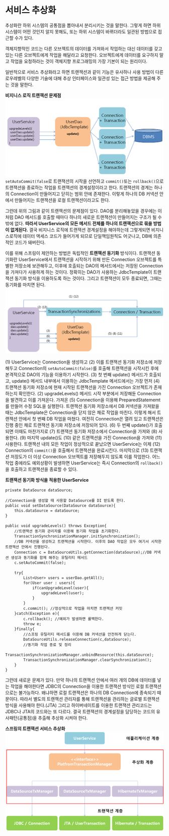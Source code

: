 # 서비스 추상화
추상화란 하위 시스템의 공통점을 뽑아내서 분리시키는 것을 말한다. 그렇게 하면 하위 시스템이 어떤 것인지 알지 못해도, 또는 하위 시스템이 바뀌더라도 일관된 방법으로 접근할 수가 있다.


객체지향적인 코드는 다른 오브젝트의 데이터를 가져와서 작업하는 대신 데이터를 갖고 있는 다른 오브젝트에게 작업을 해달라고 요청한다. 오브젝트에게 데이터를 요구하지 말고 작업을 요청하라는 것이 객체지향 프로그래밍의 가장 기본이 되는 원리이다. 

일반적으로 서비스 추상화라고 하면 트랜잭션과 같이 기능은 유사하나 사용 방법이 다른 로우레벨의 다양한 기술에 대해 추상 인터페이스와 일관성 있는 접근 방법을 제공해 주는 것을 말한다. 

**비지니스 로직 트랜잭션 문제점**<br>
![](transactionproblem2.PNG)
`setAutoCommit(false`로 트랜잭션의 시작을 선언하고 `commit()`또는 `rollback()`으로 트랜잭션을 종료하는 작업을 트랜잭션의 경계설정이라고 한다. 트랜잭션의 경계는 하나의 Connection이 만들어지고 닫히는 범위 안에 존재한다. 이렇게 하나의 DB 커넥션 안에서 만들어지는 트랜잭션을 로컬 트랜잭션이라고도 한다. 

그런데 위의 그림과 같이 트랜잭션의 문제점이 있다. DAO를 분리해놓았을 경우에는 이처럼 DAO 메서드를 호출할 때마다 하나의 새로운 트랜잭션이 만들어지는 구조가 될 수밖에 없다. **따라서 UserService의 모든 메서드 전체를 하나의 트랜잭션으로 묶을 방법이 없게된다.** 결국 비지니스 로직에 트랜잭션 경계설정을 해야하는데 그렇게되면 비지니스로직에 데이터 액세스 코드가 들어가게 되므로 단일책임원칙도 어긋나고, DB에 의존적인 코드가 돼버린다. 

이를 위해 스프링이 제안하는 방법은 독립적인 **트랜잭션 동기화** 방식이다. 트랜잭션 동기화란 UserService에서 트랜잭션을 시작하기 위해 만든 Connection 오브젝트를 특별한 저장소에 보관해두고, 이후에 호출되는 DAO의 메서드에서는 저장된 Connection을 가져다가 사용하게 하는 것이다. 정확히는 DAO가 사용하는 JdbcTemplate이 트랜잭션 동기화 방식을 이용하도록 하는 것이다. 그리고  트랜잭션이 모두 종료되면, 그때는 동기화를 마치면 된다.
![](transactionsync2.PNG)

(1) UserService는 Connection을 생성하고 (2) 이를 트랜잭션 동기화 저장소에 저장해두고 Connection의 `setAutoCommit(false)`를 호출해 트랜잭션을 시작시킨 후에 본격적으로 DAO의 기능을 이용하기 시작한다. (3) 첫 번째 update() 메서드가 호출되고, update() 메서드 내부에서 이용하는 JdbcTemplate 메서드에서는 가장 먼저 (4) 트랜잭션 동기화 저장소에 현재 시작된 트랜잭션을 가진 Connection 오브젝트가 존재하는지 확인한다. (2) upgradeLevels() 메서드 시작 부분에서 저장해둔 Connection을 발견하고 이를 가져온다. 가져온 (5) Connection을 이용해 PreparedStatememt를 만들어 수정 SQL을 실행한다. 트랜잭션 동기화 저장소에서 DB 커넥션을 가져왔을 때는 JdbcTemplate은 Connection을 닫지 않은 채로 작업을 마친다. 이렇게 해서 트랜잭션 안에서 첫 번째 DB 작업을 마쳤다. 여전히 Connection은 열려 있고 트랜잭션은 진행 중인 채로 트랜잭션 동기화 저장소에 저장되어 있다. (6) 두 번째 update()가 호출되면 이때도 마찬가지로 (7) 트랜잭션 동기화 저장소에서 Connection을 가져와 (8) 사용한다. (9) 마지막 update()도 (10) 같은 트랜잭션을 가진 Connection을 가져와 (11) 사용한다. 트랜잭션 내의 모든 작업이 정상적으로 끝났으면 UserService는 이제 (12) Connection의 `commit()`을 호출해서 트랜잭션을 완료시킨다. 마지막으로 (13) 트랜잭션 저장도가 더 이상 Connection 오브젝트를 저장해두지 않도록 이를 작업한다. 어느 작업 중에라도 예외상황이 발생하면 UserService는 즉시 Connection의 `rollback()`을 호출하고 트랜잭션을 종료할 수 있다. 

**트랜잭션 동기화 방식을 적용한 UserService**
```
private DataSource dataSource;

//Connection을 생성할 때 사용할 DataSource를 DI 받도록 한다.
public void setDataSource(DataSource dataSource){
    this.dataSource = dataSource;
}

public void upgradeLevels() throws Exception{
    //트랜잭션 동기화 관리자를 이용해 동기화 작업을 초기화한다.
    TransactionSynchronizationManager.initSynchronization();
    //DB 커넥션을 생성하고 트랜잭션을 시작한다. 이후의 DAO 작업은 모두 여기서 시작한 트랜잭션 안에서 진행된다.
    Connection c = DataSourceUtils.getConnection(dataSource);//DB 커넥션 생성과 동기화를 함께 해주는 유틸리티 메서드
    c.setAutoCommit(false);
    
    try{
        List<User> users = userDao.getAll();
        for(User user : users){
            if(canUpgradeLevel(user){
                upgradeLevel(user);
            }
        }
        c.commit(); //정상적으로 작업을 마치면 트랜잭션 커밋
    }catch(Exception e){
        c.rollback(); //예외가 발생하면 롤백한다.
        throw e;
    }finally{
        //스프링 유틸리티 메서드를 이용해 DB 커넥션을 안전하게 닫는다.
        DataSourceUtils.releaseConnection(c,dataSource);
        //동기화 작업 종료 및 정리
        TransactionSynchronizationManager.unbindResource(this.dataSource);
        TransactionSynchronizationManager.clearSynchronization();
    }
}
```
그런데 새로운 문제가 있다. 만약 하나의 트랜잭션 안에서 여러 개의 DB에 데이터를 넣는 작업을 해야한다면 JDBC의 Connection을 이용한 트랜잭션 방식인 로컬 트랜잭션으로는 불가능하다. 왜냐하면 로컬 트랜잭션은 하나의 DB Connection에 종속되기 때문이다. 따라서 별도의 트랜잭션 관리자를 통해 트랜잭션을 관리하는 글로벌 트랜잭션 방식을 사용해야 한다.(JTA) 그리고 하이버네이트를 이용한 트랜잭션 관리코드는 JDBC나 JTA의 코드와는 또 다르다. 결국 트랜잭션의 경계설정을 담당하는 코드의 유사패턴(공통점)을 추출해 추상화 시켜야 한다.

**스프링의 트랜잭션 서비스 추상화**<br>
![](abstractlayer.PNG)

```


```